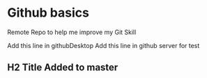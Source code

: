 # Github basics
Remote Repo to help me improve my Git Skill

Add this line in githubDesktop
Add this line in github server for test
<h2>H2 Title Added to master</h2> 

